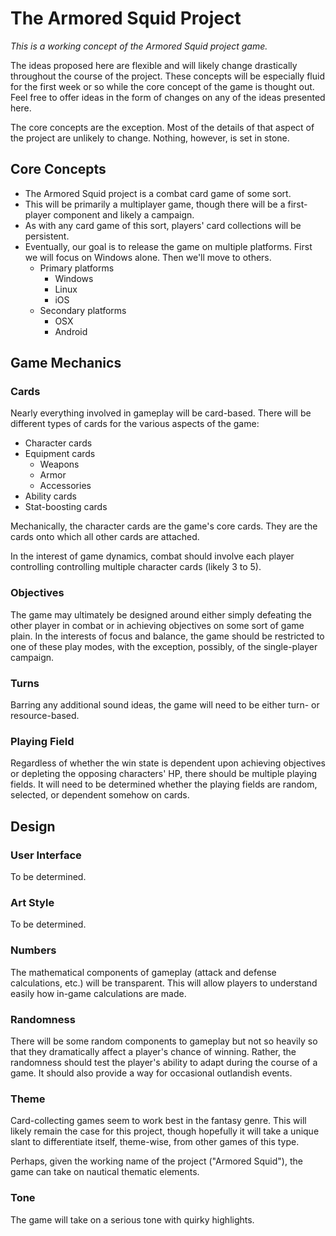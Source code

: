 The Armored Squid Project
=========================

*This is a working concept of the Armored Squid project game.*

The ideas proposed here are flexible and will likely change drastically throughout the course of the project. These concepts will be especially fluid for the first week or so while the core concept of the game is thought out. Feel free to offer ideas in the form of changes on any of the ideas presented here.

The core concepts are the exception. Most of the details of that aspect of the project are unlikely to change. Nothing, however, is set in stone.


## Core Concepts

- The Armored Squid project is a combat card game of some sort.
- This will be primarily a multiplayer game, though there will be a first-player component and likely a campaign.
- As with any card game of this sort, players' card collections will be persistent.
- Eventually, our goal is to release the game on multiple platforms. First we will focus on Windows alone. Then we'll move to others.
	- Primary platforms
		- Windows
		- Linux
		- iOS
	- Secondary platforms
		- OSX
		- Android


## Game Mechanics

### Cards
Nearly everything involved in gameplay will be card-based. There will be different types of cards for the various aspects of the game:
	
- Character cards
- Equipment cards
	- Weapons
	- Armor
	- Accessories
- Ability cards
- Stat-boosting cards

Mechanically, the character cards are the game's core cards. They are the cards onto which all other cards are attached.

In the interest of game dynamics, combat should involve each player controlling controlling multiple character cards (likely 3 to 5).

### Objectives
The game may ultimately be designed around either simply defeating the other player in combat or in achieving objectives on some sort of game plain. In the interests of focus and balance, the game should be restricted to one of these play modes, with the exception, possibly, of the single-player campaign.

### Turns
Barring any additional sound ideas, the game will need to be either turn- or resource-based.

### Playing Field
Regardless of whether the win state is dependent upon achieving objectives or depleting the opposing characters' HP, there should be multiple playing fields. It will need to be determined whether the playing fields are random, selected, or dependent somehow on cards.


## Design

### User Interface
To be determined.

### Art Style
To be determined.

### Numbers
The mathematical components of gameplay (attack and defense calculations, etc.) will be transparent. This will allow players to understand easily how in-game calculations are made.

### Randomness
There will be some random components to gameplay but not so heavily so that they dramatically affect a player's chance of winning. Rather, the randomness should test the player's ability to adapt during the course of a game. It should also provide a way for occasional outlandish events.

### Theme
Card-collecting games seem to work best in the fantasy genre. This will likely remain the case for this project, though hopefully it will take a unique slant to differentiate itself, theme-wise, from other games of this type.

Perhaps, given the working name of the project ("Armored Squid"), the game can take on nautical thematic elements.

### Tone
The game will take on a serious tone with quirky highlights.